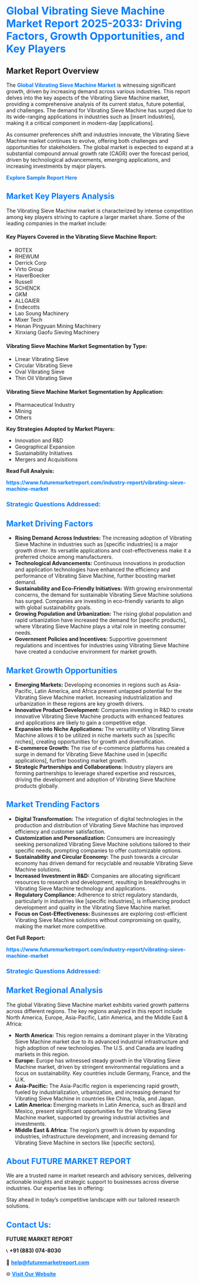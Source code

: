 <h1 style="color: #007BFF;">Global Vibrating Sieve Machine Market Report 2025-2033: Driving Factors, Growth Opportunities, and Key Players</h1>

<section id="overview">
<h2>Market Report Overview</h2>
<p>The <a href="https://www.futuremarketreport.com/industry-report/vibrating-sieve-machine-market" style="color: #007BFF; text-decoration: none;"><strong>Global Vibrating Sieve Machine Market</strong></a> is witnessing significant growth, driven by increasing demand across various industries. This report delves into the key aspects of the Vibrating Sieve Machine market, providing a comprehensive analysis of its current status, future potential, and challenges. The demand for Vibrating Sieve Machine has surged due to its wide-ranging applications in industries such as [insert industries], making it a critical component in modern-day [applications].</p>
<p>As consumer preferences shift and industries innovate, the Vibrating Sieve Machine market continues to evolve, offering both challenges and opportunities for stakeholders. The global market is expected to expand at a substantial compound annual growth rate (CAGR) over the forecast period, driven by technological advancements, emerging applications, and increasing investments by major players.</p>
</section>

<section id="overview">
<p><a href="https://www.futuremarketreport.com/request-sample/reportId=105287" style="color: #007BFF; text-decoration: none;"><strong>Explore Sample Report Here</strong></a></p>
</section>

<section id="key-players">
<h2 style="color: #007BFF;">Market Key Players Analysis</h2>
<p>The Vibrating Sieve Machine market is characterized by intense competition among key players striving to capture a larger market share. Some of the leading companies in the market include:</p>
<h4>Key Players Covered in the Vibrating Sieve Machine Report:</h4>
<ul><li>ROTEX</li><li>RHEWUM</li><li>Derrick Corp</li><li>Virto Group</li><li>HaverBoecker</li><li>Russell</li><li>SCHENCK</li><li>GKM</li><li>ALLGAIER</li><li>Endecotts</li><li>Lao Soung Machinery</li><li>Mixer Tech</li><li>Henan Pingyuan Mining Machinery</li><li>Xinxiang Gaofu Sieving Machinery</li></ul>
<h4>Vibrating Sieve Machine Market Segmentation by Type:</h4>
<ul><li>Linear Vibrating Sieve</li><li>Circular Vibrating Sieve</li><li>Oval Vibrating Sieve</li><li>Thin Oil Vibrating Sieve</li></ul>

<h4>Vibrating Sieve Machine Market Segmentation by Application:</h4>
<ul><li>Pharmaceutical Industry</li><li>Mining</li><li>Others</li></ul>
<p><strong>Key Strategies Adopted by Market Players:</strong></p>
<ul>
<li>Innovation and R&D</li>
<li>Geographical Expansion</li>
<li>Sustainability Initiatives</li>
<li>Mergers and Acquisitions</li>
</ul>
</section>

<section>
<p><strong>Read Full Analysis: </strong></p><a href="https://www.futuremarketreport.com/industry-report/vibrating-sieve-machine-market" style="color: #007BFF; text-decoration: none;"><strong>https://www.futuremarketreport.com/industry-report/vibrating-sieve-machine-market</strong></a>
<h3 style="color: #007BFF;">Strategic Questions Addressed:</h3>
</section>

<section id="driving-factors">
<h2 style="color: #007BFF;">Market Driving Factors</h2>
<ul>
<li><strong>Rising Demand Across Industries:</strong> The increasing adoption of Vibrating Sieve Machine in industries such as [specific industries] is a major growth driver. Its versatile applications and cost-effectiveness make it a preferred choice among manufacturers.</li>
<li><strong>Technological Advancements:</strong> Continuous innovations in production and application technologies have enhanced the efficiency and performance of Vibrating Sieve Machine, further boosting market demand.</li>
<li><strong>Sustainability and Eco-Friendly Initiatives:</strong> With growing environmental concerns, the demand for sustainable Vibrating Sieve Machine solutions has surged. Companies are investing in eco-friendly variants to align with global sustainability goals.</li>
<li><strong>Growing Population and Urbanization:</strong> The rising global population and rapid urbanization have increased the demand for [specific products], where Vibrating Sieve Machine plays a vital role in meeting consumer needs.</li>
<li><strong>Government Policies and Incentives:</strong> Supportive government regulations and incentives for industries using Vibrating Sieve Machine have created a conducive environment for market growth.</li>
</ul>
</section>

<section id="growth-opportunities">
<h2 style="color: #007BFF;">Market Growth Opportunities</h2>
<ul>
<li><strong>Emerging Markets:</strong> Developing economies in regions such as Asia-Pacific, Latin America, and Africa present untapped potential for the Vibrating Sieve Machine market. Increasing industrialization and urbanization in these regions are key growth drivers.</li>
<li><strong>Innovative Product Development:</strong> Companies investing in R&D to create innovative Vibrating Sieve Machine products with enhanced features and applications are likely to gain a competitive edge.</li>
<li><strong>Expansion into Niche Applications:</strong> The versatility of Vibrating Sieve Machine allows it to be utilized in niche markets such as [specific niches], creating opportunities for growth and diversification.</li>
<li><strong>E-commerce Growth:</strong> The rise of e-commerce platforms has created a surge in demand for Vibrating Sieve Machine used in [specific applications], further boosting market growth.</li>
<li><strong>Strategic Partnerships and Collaborations:</strong> Industry players are forming partnerships to leverage shared expertise and resources, driving the development and adoption of Vibrating Sieve Machine products globally.</li>
</ul>
</section>

<section id="trending-factors">
<h2 style="color: #007BFF;">Market Trending Factors</h2>
<ul>
<li><strong>Digital Transformation:</strong> The integration of digital technologies in the production and distribution of Vibrating Sieve Machine has improved efficiency and customer satisfaction.</li>
<li><strong>Customization and Personalization:</strong> Consumers are increasingly seeking personalized Vibrating Sieve Machine solutions tailored to their specific needs, prompting companies to offer customizable options.</li>
<li><strong>Sustainability and Circular Economy:</strong> The push towards a circular economy has driven demand for recyclable and reusable Vibrating Sieve Machine solutions.</li>
<li><strong>Increased Investment in R&D:</strong> Companies are allocating significant resources to research and development, resulting in breakthroughs in Vibrating Sieve Machine technology and applications.</li>
<li><strong>Regulatory Compliance:</strong> Adherence to strict regulatory standards, particularly in industries like [specific industries], is influencing product development and quality in the Vibrating Sieve Machine market.</li>
<li><strong>Focus on Cost-Effectiveness:</strong> Businesses are exploring cost-efficient Vibrating Sieve Machine solutions without compromising on quality, making the market more competitive.</li>
</ul>
</section>

<section>
<p><strong>Get Full Report: </strong></p><a href="https://www.futuremarketreport.com/industry-report/vibrating-sieve-machine-market" style="color: #007BFF; text-decoration: none;"><strong>https://www.futuremarketreport.com/industry-report/vibrating-sieve-machine-market</strong></a>
<h3 style="color: #007BFF;">Strategic Questions Addressed:</h3>
</section>


<section id="regional-analysis">
<h2 style="color: #007BFF;">Market Regional Analysis</h2>
<p>The global Vibrating Sieve Machine market exhibits varied growth patterns across different regions. The key regions analyzed in this report include North America, Europe, Asia-Pacific, Latin America, and the Middle East & Africa:</p>
<ul>
<li><strong>North America:</strong> This region remains a dominant player in the Vibrating Sieve Machine market due to its advanced industrial infrastructure and high adoption of new technologies. The U.S. and Canada are leading markets in this region.</li>
<li><strong>Europe:</strong> Europe has witnessed steady growth in the Vibrating Sieve Machine market, driven by stringent environmental regulations and a focus on sustainability. Key countries include Germany, France, and the U.K.</li>
<li><strong>Asia-Pacific:</strong> The Asia-Pacific region is experiencing rapid growth, fueled by industrialization, urbanization, and increasing demand for Vibrating Sieve Machine in countries like China, India, and Japan.</li>
<li><strong>Latin America:</strong> Emerging markets in Latin America, such as Brazil and Mexico, present significant opportunities for the Vibrating Sieve Machine market, supported by growing industrial activities and investments.</li>
<li><strong>Middle East & Africa:</strong> The region’s growth is driven by expanding industries, infrastructure development, and increasing demand for Vibrating Sieve Machine in sectors like [specific sectors].</li>
</ul>
</section>

<footer>
<h2 style="color: #007BFF;">About FUTURE MARKET REPORT</h2>
<p>We are a trusted name in market research and advisory services, delivering actionable insights and strategic support to businesses across diverse industries. Our expertise lies in offering:</p>

<p>Stay ahead in today’s competitive landscape with our tailored research solutions.</p>

<h2 style="color: #007BFF;">Contact Us:</h2>
<p><strong>FUTURE MARKET REPORT</strong></p>
<p>📞 <strong>+91 (883) 074-8030</strong></p>
<p>📧 <strong><a href="mailto:help@futuremarketreport.com" style="color: #007BFF;">help@futuremarketreport.com</a></strong></p>
<p>🌐 <strong><a href="https://www.futuremarketreport.com/" style="color: #007BFF;">Visit Our Website</a></strong></p>
</footer>